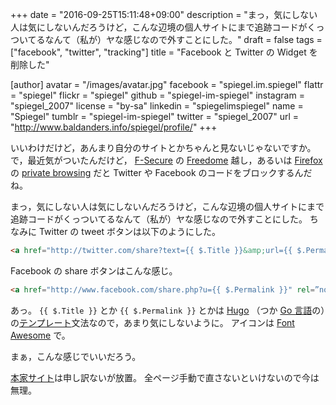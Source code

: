 +++
date = "2016-09-25T15:11:48+09:00"
description = "まっ，気にしない人は気にしないんだろうけど，こんな辺境の個人サイトにまで追跡コードがくっついてるなんて（私が）ヤな感じなので外すことにした。"
draft = false
tags = ["facebook", "twitter", "tracking"]
title = "Facebook と Twitter の Widget を削除した"

[author]
  avatar = "/images/avatar.jpg"
  facebook = "spiegel.im.spiegel"
  flattr = "spiegel"
  flickr = "spiegel"
  github = "spiegel-im-spiegel"
  instagram = "spiegel_2007"
  license = "by-sa"
  linkedin = "spiegelimspiegel"
  name = "Spiegel"
  tumblr = "spiegel-im-spiegel"
  twitter = "spiegel_2007"
  url = "http://www.baldanders.info/spiegel/profile/"
+++

いいわけだけど，あんまり自分のサイトとかちゃんと見ないじゃないですか。
で，最近気がついたんだけど， [F-Secure](https://www.f-secure.com/) の [Freedome](https://www.f-secure.com/freedome) 越し，あるいは [Firefox](https://www.mozilla.org/firefox/) の [private browsing](https://support.mozilla.org/kb/private-browsing-use-firefox-without-history) だと Twitter や Facebook のコードをブロックするんだね。

まっ，気にしない人は気にしないんだろうけど，こんな辺境の個人サイトにまで追跡コードがくっついてるなんて（私が）ヤな感じなので外すことにした。
ちなみに Twitter の tweet ボタンは以下のようにした。

```html
<a href="http://twitter.com/share?text={{ $.Title }}&amp;url={{ $.Permalink }}" rel=”nofollow” target="_blank"><i class="fa fa-twitter-square fa-2x" aria-hidden="true"></i></a>
```

Facebook の share ボタンはこんな感じ。

```html
<a href="http://www.facebook.com/share.php?u={{ $.Permalink }}" rel=”nofollow” target="_blank"><i class="fa fa-facebook-square fa-2x" aria-hidden="true"></i></a>
```

あっ。
`{{ $.Title }}` とか `{{ $.Permalink }}` とかは [Hugo] （つか [Go 言語]の）の[テンプレート](https://golang.org/pkg/text/template/ "template - The Go Programming Language")文法なので，あまり気にしないように。
アイコンは [Font Awesome](https://fortawesome.github.io/Font-Awesome/ "Font Awesome, the iconic font and CSS toolkit") で。

まぁ，こんな感じでいいだろう。

[本家サイト](http://www.baldanders.info/ "Baldanders.info")は申し訳ないが放置。
全ページ手動で直さないといけないので今は無理。

[Hugo]: http://gohugo.io/ "Hugo :: A fast and modern static website engine"
[Go 言語]: https://golang.org/ "The Go Programming Language"
